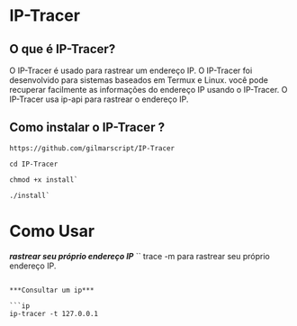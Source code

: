 # IP-Tracer

## O que é IP-Tracer?

O IP-Tracer é usado para rastrear um endereço IP. O IP-Tracer foi desenvolvido para sistemas baseados em Termux e Linux. você pode recuperar facilmente as informações do endereço IP usando o IP-Tracer. O IP-Tracer usa ip-api para rastrear o endereço IP.


## Como instalar o IP-Tracer ?

```
https://github.com/gilmarscript/IP-Tracer

cd IP-Tracer

chmod +x install`

./install`
```


# Como Usar

***rastrear seu próprio endereço IP***
``
trace -m  para rastrear seu próprio endereço IP. 
```

***Consultar um ip***

```ip
ip-tracer -t 127.0.0.1
```
